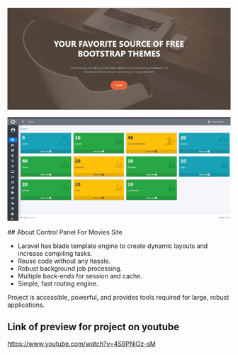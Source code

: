 <p align="center">
<img src="https://raw.githubusercontent.com/eng-bayan-kahed/control_panel_for_movies_site/main/public/AdminLTE/22.jpg" width="800">
</p>
<p align="center">
<img src="https://raw.githubusercontent.com/eng-bayan-kahed/control_panel_for_movies_site/main/public/AdminLTE/SharedScreenshot.jpg" width="800">
</p>
## About Control Panel For Movies Site


- Laravel has blade template engine to create dynamic layouts and increase compiling tasks.
- Reuse code without any hassle.
- Robust background job processing.
- Multiple back-ends for session and cache.
- Simple, fast routing engine.

Project is accessible, powerful, and provides tools required for large, robust applications.


## Link of preview for project on youtube
https://www.youtube.com/watch?v=4S9PNjOz-sM
